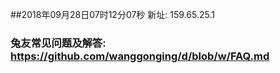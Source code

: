 ##2018年09月28日07时12分07秒 新址: 159.65.25.1
### 兔友常见问题及解答: https://github.com/wanggonging/d/blob/w/FAQ.md
